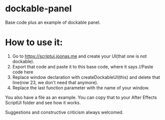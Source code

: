 # dockable-panel
Base code plus an example of dockable panel.


# How to use it:
1. Go to https://scriptui.joonas.me and create your UI(that one is not dockable).
2. Export that code and paste it to this base code, where it says //Paste code here
3. Replace window declaration with createDockableUI(this) and delete that line(row 23, we don't need that anymore).
4. Replace the last function parameter with the name of your window.

You also have a file as an example. You can copy that to your After Effects ScriptUI folder and see how it works.

Suggestions and constructive criticism always welcomed.
